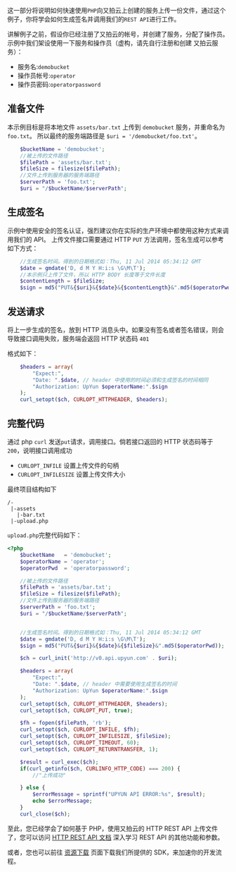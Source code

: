 这一部分将说明如何快速使用`PHP`向又拍云上创建的服务上传一份文件，通过这个例子，你将学会如何生成签名并调用我们的`REST API`进行工作。

讲解例子之前，假设你已经注册了又拍云的帐号，并创建了服务，分配了操作员。示例中我们架设使用一下服务和操作员（虚构，请先自行注册和创建 又拍云服务）：

- 服务名:`demobucket`
- 操作员帐号:`operator`
- 操作员密码:`operatorpassword`


## 准备文件
本示例目标是将本地文件 `assets/bar.txt` 上传到 `demobucket` 服务，并重命名为 `foo.txt`。
所以最终的服务端路径是 `$uri = '/demobucket/foo.txt'`。

```php
    $bucketName = 'demobucket';
    //被上传的文件路径
    $filePath = 'assets/bar.txt';
    $fileSize = filesize($filePath);
    //文件上传到服务器的服务端路径
    $serverPath = 'foo.txt';
    $uri = "/$bucketName/$serverPath";
```

## 生成签名

示例中使用安全的签名认证，强烈建议你在实际的生产环境中都使用这种方式来调用我们的 API。
上传文件接口需要通过 HTTP `PUT` 方法调用，签名生成可以参考如下方式：

```php
    //生成签名时间。得到的日期格式如：Thu, 11 Jul 2014 05:34:12 GMT
    $date = gmdate('D, d M Y H:i:s \G\M\T');
    //本示例只上传了文件，所以 HTTP BODY 长度等于文件长度
    $contentLength = $fileSize;
    $sign = md5("PUT&{$uri}&{$date}&{$contentLength}&".md5($operatorPwd));
```

## 发送请求

将上一步生成的签名，放到 HTTP 消息头中。如果没有签名或者签名错误，则会导致接口调用失败，服务端会返回 HTTP 状态码 `401`

格式如下：
```php
    $headers = array(
        "Expect:",
        "Date: ".$date, // header 中使用的时间必须和生成签名的时间相同
        "Authorization: UpYun $operatorName:".$sign
    );
    curl_setopt($ch, CURLOPT_HTTPHEADER, $headers);
```

## 完整代码

通过 php `curl` 发送`put`请求，调用接口。倘若接口返回的 HTTP 状态码等于`200`，说明接口调用成功
- `CURLOPT_INFILE` 设置上传文件的句柄
- `CURLOPT_INFILESIZE` 设置上传文件大小

最终项目结构如下

```
/-
 |-assets
   |-bar.txt
 |-upload.php
```

`upload.php`完整代码如下：
```php
<?php
    $bucketName   = 'demobucket';
    $operatorName = 'operator';
    $operatorPwd  = 'operatorpassword';

    //被上传的文件路径
    $filePath = 'assets/bar.txt';
    $fileSize = filesize($filePath);
    //文件上传到服务器的服务端路径
    $serverPath = 'foo.txt';
    $uri = "/$bucketName/$serverPath";


    //生成签名时间。得到的日期格式如：Thu, 11 Jul 2014 05:34:12 GMT
    $date = gmdate('D, d M Y H:i:s \G\M\T');
    $sign = md5("PUT&{$uri}&{$date}&{$fileSize}&".md5($operatorPwd));

    $ch = curl_init('http://v0.api.upyun.com' . $uri);

    $headers = array(
        "Expect:",
        "Date: ".$date, // header 中需要使用生成签名的时间
        "Authorization: UpYun $operatorName:".$sign
    );
    curl_setopt($ch, CURLOPT_HTTPHEADER, $headers);
    curl_setopt($ch, CURLOPT_PUT, true);

    $fh = fopen($filePath, 'rb');
    curl_setopt($ch, CURLOPT_INFILE, $fh);
    curl_setopt($ch, CURLOPT_INFILESIZE, $fileSize);
    curl_setopt($ch, CURLOPT_TIMEOUT, 60);
    curl_setopt($ch, CURLOPT_RETURNTRANSFER, 1);

    $result = curl_exec($ch);
    if(curl_getinfo($ch, CURLINFO_HTTP_CODE) === 200) {
        //"上传成功"

    } else {
        $errorMessage = sprintf("UPYUN API ERROR:%s", $result);
        echo $errorMessage;
    }
    curl_close($ch);
```

至此，您已经学会了如何基于 PHP，使用又拍云的 HTTP REST API 上传文件了，您可以访问 [HTTP REST API 文档](/api/rest_api/) 深入学习 REST API 的其他功能和参数。

或者，您也可以前往 [资源下载](/download/#sdk) 页面下载我们所提供的 SDK，来加速你的开发流程。
